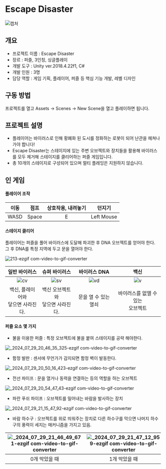 # Escape Disaster
![캡처](https://github.com/user-attachments/assets/0198f50c-d308-4e7b-bb91-9492f9f9902f)

## 개요
- 프로젝트 이름 : Escape Disaster
- 장르 : 퍼즐, 3인칭, 싱글플레이
- 개발 도구 : Unity ver.2018.4.22f1, C#
- 개발 인원 : 3명
- 담당 역할 : 게임 기획, 플레이어, 퍼즐 등 핵심 기능 개발, 레벨 디자인

## 구동 방법
프로젝트를 열고 Assets -> Scenes -> New Scene을 열고 플레이하면 됩니다.

## 프로젝트 설명
- 플레이어는 바이러스로 인해 황폐화 된 도시를 정화하는 로봇이 되어 난관을 헤쳐나가야 합니다!
- Escape Disaster는 스테이지에 있는 주변 오브젝트와 장치들을 활용해 바이러스를 모두 제거해 스테이지를 클리어하는 퍼즐 게임입니다.
- 총 10개의 스테이지로 구성되어 있으며 멀티 플레잉은 지원하지 않습니다.

## 인 게임
#### 플레이어 조작

|이동|점프|상호작용, 내려놓기| 던지기|
| :---: |:---:|:---:|:---:|
|WASD| Space |E|Left Mouse|

#### 스테이지 클리어<br>
플레이어는 퍼즐을 풀어 바이러스에 도달해 파괴한 후 DNA 오브젝트를 얻어야 한다.<br>
그 후 DNA를 특정 지역에 두고 문을 열어야 한다.

![213-ezgif com-video-to-gif-converter](https://github.com/user-attachments/assets/5d997f26-65c3-47b3-8525-87baabb479f6)

|일반 바이러스| 슈퍼 바이러스 |바이러스 DNA|백신|
| :---: |:---:|:---:|:---:|
|![cv](https://github.com/user-attachments/assets/41f9061e-ad4a-4b33-8092-8cab1815aa8a)|![sv](https://github.com/user-attachments/assets/41dc53ad-a45a-4916-85b1-827b7aa0926d)|![vd](https://github.com/user-attachments/assets/88a5cf9b-e7ab-4816-8111-5b80889ca9a2)|![v](https://github.com/user-attachments/assets/512b1c0a-d501-47c8-8c11-66c7ea068f71)|
|백신, 플레이어와<br>닿으면 사라진다.| 백신 오브젝트와<br>닿으면 사라진다. |문을 열 수 있는 열쇠|바이러스를 없앨 수 있는<br>오브젝트|

#### 퍼즐 요소 몇 가지

- 불을 이용한 퍼즐 : 특정 오브젝트에 불을 붙여 스테이지를 공략 해야한다.

![_2024_07_29_20_46_35_325-ezgif com-video-to-gif-converter](https://github.com/user-attachments/assets/fce5a89f-95af-47d1-8675-2a4a165caf4b)

- 함정 발판 : 센서에 무언가가 감지되면 함정 벽이 발동한다.
  
![_2024_07_29_20_50_16_423-ezgif com-video-to-gif-converter](https://github.com/user-attachments/assets/2497346e-f12e-494b-a8fd-af95b78f3f41)

- 전선 파이프 : 문을 열거나 동력을 연결하는 등의 역할을 하는 오브젝트
  
![_2024_07_29_20_54_47_43-ezgif com-video-to-gif-converter](https://github.com/user-attachments/assets/a5ea4cbe-532a-45cb-af45-719e66c86fe9)

- 파란 푸쉬 파이프 : 오브젝트를 밀어내는 바람을 발사하는 장치
  
![_2024_07_29_21_15_47_92-ezgif com-video-to-gif-converter](https://github.com/user-attachments/assets/2ac133fd-0842-411a-ae0f-9894bcbf1477)

- 바람 하수구 : 오브젝트를 위로 띄워주는 장치로 다른 하수구를 막으면 나머지 하수구의 풍력이 세지는 매커니즘을 가지고 있음.
  
|![_2024_07_29_21_46_49_671-ezgif com-video-to-gif-converter](https://github.com/user-attachments/assets/c81aa39b-0178-48a1-935a-bfea70222831)|![_2024_07_29_21_47_12_959-ezgif com-video-to-gif-converter](https://github.com/user-attachments/assets/4ec8375f-a3d7-4961-9318-732e0c6e1525)| ![_2024_07_29_21_47_33_587-ezgif com-video-to-gif-converter](https://github.com/user-attachments/assets/f447b418-3489-45bf-9195-51611fe374d7) |
| :---: |:---:|:---:|
|0개 막았을 때|1개 막았을 때|3개 막았을 때|
